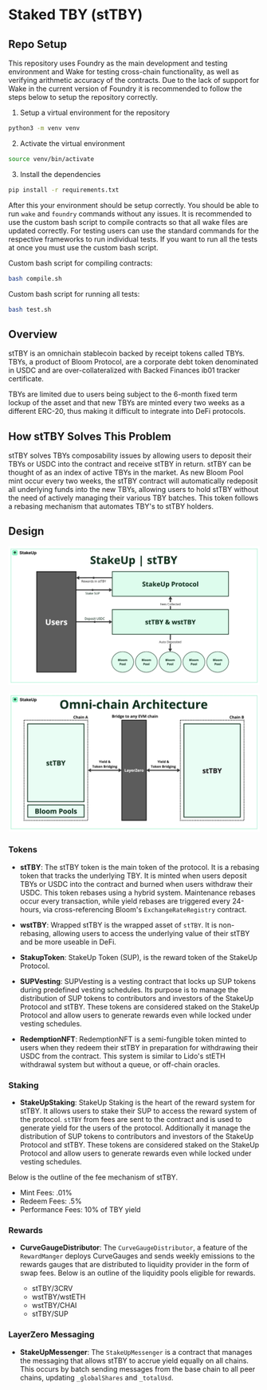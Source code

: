 # Staked TBY (stTBY)

## Repo Setup

This repository uses Foundry as the main development and testing environment and Wake for testing cross-chain functionality, as well as verifying arithmetic accuracy of the contracts. Due to the lack of support for Wake in the current version of Foundry it is recommended to follow the steps below to setup the repository correctly.

1. Setup a virtual environment for the repository

```bash
python3 -m venv venv
```

2. Activate the virtual environment

```bash
source venv/bin/activate
```

3. Install the dependencies

```bash
pip install -r requirements.txt
```

After this your environment should be setup correctly. You should be able to run `wake` and `foundry` commands without any issues. It is recommended to use the custom bash script to compile contracts so that all wake files are updated correctly. For testing users can use the standard commands for the respective frameworks to run individual tests. If you want to run all the tests at once you must use the custom bash script.

Custom bash script for compiling contracts:

```bash
bash compile.sh
```

Custom bash script for running all tests:

```bash
bash test.sh
```

## Overview

stTBY is an omnichain stablecoin backed by receipt tokens called TBYs. TBYs, a product of Bloom Protocol, are a corporate debt token denominated in USDC and are over-collateralized with Backed Finances ib01 tracker certificate.

TBYs are limited due to users being subject to the 6-month fixed term lockup of the asset and that new TBYs are minted every two weeks as a different ERC-20, thus making it difficult to integrate into DeFi protocols.

## How stTBY Solves This Problem

stTBY solves TBYs composability issues by allowing users to deposit their TBYs or USDC into the contract and receive stTBY in return. stTBY can be thought of as an index of active TBYs in the market. As new Bloom Pool mint occur every two weeks, the stTBY contract will automatically redeposit all underlying funds into the new TBYs, allowing users to hold stTBY without the need of actively managing their various TBY batches. This token follows a rebasing mechanism that automates TBY's to stTBY holders.

## Design

![stTBY Architecture](./StTBYArchitecture.jpeg)

![stTBY Omnichain Architecture](./StTBYOmnichainArchitecture.jpeg)

### Tokens

- **stTBY**: The stTBY token is the main token of the protocol. It is a rebasing token that tracks the underlying TBY. It is minted when users deposit TBYs or USDC into the contract and burned when users withdraw their USDC. This token rebases using a hybrid system. Maintenance rebases occur every transaction, while yield rebases are triggered every 24-hours, via cross-referencing Bloom's `ExchangeRateRegistry` contract.

- **wstTBY**: Wrapped stTBY is the wrapped asset of `stTBY`. It is non-rebasing, allowing users to access the underlying value of their stTBY and be more useable in DeFi.

- **StakupToken**: StakeUp Token (SUP), is the reward token of the StakeUp Protocol.

- **SUPVesting**: SUPVesting is a vesting contract that locks up SUP tokens during predefined vesting schedules. Its purpose is to manage the distribution of SUP tokens to contributors and investors of the StakeUp Protocol and stTBY. These tokens are considered staked on the StakeUp Protocol and allow users to generate rewards even while locked under vesting schedules.

- **RedemptionNFT**: RedemptionNFT is a semi-fungible token minted to users when they redeem their stTBY in preparation for withdrawing their USDC from the contract. This system is similar to Lido's stETH withdrawal system but without a queue, or off-chain oracles.

### Staking

- **StakeUpStaking**: StakeUp Staking is the heart of the reward system for stTBY. It allows users to stake their SUP to access the reward system of the protocol. `stTBY` from fees are sent to the contract and is used to generate yield for the users of the protocol. Additionally it manage the distribution of SUP tokens to contributors and investors of the StakeUp Protocol and stTBY. These tokens are considered staked on the StakeUp Protocol and allow users to generate rewards even while locked under vesting schedules. 

Below is the outline of the fee mechanism of stTBY.

  - Mint Fees: .01%
  - Redeem Fees: .5%
  - Performance Fees: 10% of TBY yield

### Rewards

- **CurveGaugeDistributor**: The `CurveGaugeDistributor`, a feature of the `RewardManger` deploys CurveGauges and sends weekly emissions to the rewards gauges that are distributed to liquidity provider in the form of swap fees. Below is an outline of the liquidity pools eligible for rewards.

  - stTBY/3CRV
  - wstTBY/wstETH
  - wstTBY/CHAI
  - stTBY/SUP

### LayerZero Messaging
- **StakeUpMessenger**: The `StakeUpMessenger` is a contract that manages the messaging that allows stTBY to accrue yield equally on all chains. This occurs by batch sending messages from the base chain to all peer chains, updating `_globalShares` and `_totalUsd`.